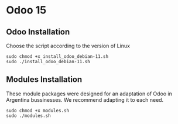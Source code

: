 # Odoo 15

## Odoo Installation

Choose the script according to the version of Linux

```
sudo chmod +x install_odoo_debian-11.sh
sudo ./install_odoo_debian-11.sh
```

## Modules Installation

These module packages were designed for an adaptation of Odoo in Argentina bussinesses. We recommend adapting it to each need.

```
sudo chmod +x modules.sh
sudo ./modules.sh
```
